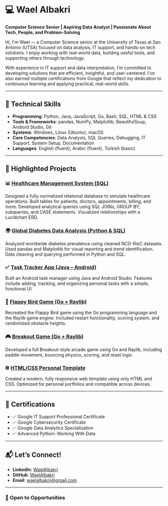 # 💻 Wael Albakri

**Computer Science Senior | Aspiring Data Analyst | Passionate About Tech, People, and Problem-Solving**

Hi, I'm Wael — a Computer Science senior at the University of Texas at San Antonio (UTSA) focused on data analysis, IT support, and hands-on tech solutions. I enjoy working with real-world data, building useful tools, and supporting others through technology.

With experience in IT support and data interpretation, I’m committed to developing solutions that are efficient, insightful, and user-centered. I’ve also earned multiple certifications from Google that reflect my dedication to continuous learning and applying practical, real-world skills.

---

## 🚀 Technical Skills

- **Programming**: Python, Java, JavaScript, Go, Bash, SQL, HTML & CSS
- **Tools & Frameworks**: pandas, NumPy, Matplotlib, BeautifulSoup, Android Studio, Git
- **Systems**: Windows, Linux (Ubuntu), macOS
- **Core Competencies**: Data Analysis, SQL Queries, Debugging, IT Support, System Setup, Documentation
- **Languages**: English (fluent), Arabic (fluent), Turkish (basic)

---

## 📂 Highlighted Projects

### 📊 [Healthcare Management System (SQL)](https://github.com/WaelAlbakri/Healthcare-Management-System-SQL)
Designed a fully normalized relational database to simulate healthcare operations. Built tables for patients, doctors, appointments, billing, and more. Developed analytical queries using SQL JOINs, GROUP BY, subqueries, and CASE statements. Visualized relationships with a Lucidchart ERD.

### 🌍 [Global Diabetes Data Analysis (Python & SQL)](https://github.com/WaelAlbakri/Global-Diabetes-Analysis)
Analyzed worldwide diabetes prevalence using cleaned NCD-RisC datasets. Used pandas and Matplotlib for visual reporting and trend identification. Data cleaning and querying performed in Python and SQL.

### ✅ [Task Tracker App (Java – Android)](https://github.com/WaelAlbakri/TaskTracker)
Built an Android task manager using Java and Android Studio. Features include adding, tracking, and organizing personal tasks with a simple, functional UI.

### 🧠 [Flappy Bird Game (Go + Raylib)](https://github.com/WaelAlbakri/FlappyBird-with-Go-and-Raylib)
Recreated the Flappy Bird game using the Go programming language and the Raylib game engine. Included restart functionality, scoring system, and randomized obstacle heights.

### 🎮 [Breakout Game (Go + Raylib)](https://github.com/WaelAlbakri/Breakout-Game)
Developed a full Breakout-style arcade game using Go and Raylib, including paddle movement, bouncing physics, scoring, and reset logic.

### 🌐 [HTML/CSS Personal Template](https://github.com/WaelAlbakri/HTML-CSS-Design)
Created a modern, fully responsive web template using only HTML and CSS. Optimized for personal portfolios and compatible across devices.

---

## 📜 Certifications

- ✅ Google IT Support Professional Certificate  
- ✅ Google Cybersecurity Certificate  
- ✅ Google Data Analytics Specialization  
- ✅ Advanced Python: Working With Data

---

## 📬 Let’s Connect!

- **LinkedIn**: [WaelAlbakri](https://www.linkedin.com/in/waelalbakrii/)
- **GitHub**: [WaelAlbakri](https://github.com/WaelAlbakri)
- **Email**: waelalbakrii@gmail.com

---

### 🤝 Open to Opportunities
